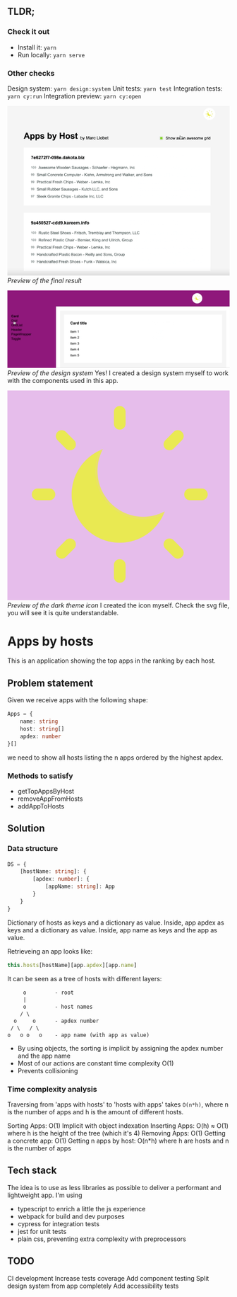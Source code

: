 ## TLDR;
### Check it out
 - Install it: `yarn`
 - Run locally: `yarn serve`

### Other checks
Design system: `yarn design:system`
Unit tests: `yarn test`
Integration tests: `yarn cy:run`
Integration preview: `yarn cy:open`

![Apps by hosts preview](readme-images/apps-by-hosts-preview.gif)
*Preview of the final result*

![Design system preview](readme-images/design-system-preview.gif)
*Preview of the design system*
Yes! I created a design system myself to work with the components used in this app.

![Dark theme icon](readme-images/dark-theme-icon.png)
*Preview of the dark theme icon*
I created the icon myself. Check the svg file, you will see it is quite understandable.
# Apps by hosts
This is an application showing the top apps in the ranking by each host.

## Problem statement
Given we receive apps with the following shape:
```ts
Apps = {
    name: string
    host: string[]
    apdex: number
}[]
```
we need to show all hosts listing the n apps ordered by the highest apdex.

### Methods to satisfy
 - getTopAppsByHost
 - removeAppFromHosts
 - addAppToHosts

## Solution
### Data structure

```ts
DS = {
    [hostName: string]: {
        [apdex: number]: {
            [appName: string]: App
        }
    }
}
```
Dictionary of hosts as keys and a dictionary as value.
Inside, app apdex as keys and a dictionary as value.
Inside, app name as keys and the app as value.

Retrieveing an app looks like:
```js
this.hosts[hostName][app.apdex][app.name]
```

It can be seen as a tree of hosts with different layers:

```
     o         - root
     |
     o         - host names
    / \
  o     o      - apdex number
 / \   / \
o   o o   o    - app name (with app as value)
```

-   By using objects, the sorting is implicit
    by assigning the apdex number and the app name
-   Most of our actions are constant time complexity O(1)
-   Prevents collisioning

### Time complexity analysis

Traversing from 'apps with hosts' to 'hosts with apps' takes `O(n*h)`,
where n is the number of apps and h is the amount of different hosts.

Sorting Apps: O(1) Implicit with object indexation
Inserting Apps: O(h) ≈ O(1) where h is the height of the tree (which it's 4)
Removing Apps: O(1)
Getting a concrete app: O(1)
Getting n apps by host: O(n\*h) where h are hosts and n is the number of apps

## Tech stack
The idea is to use as less libraries as possible to deliver a performant and lightweight app.
I'm using 
 - typescript to enrich a little the js experience
 - webpack for build and dev purposes
 - cypress for integration tests
 - jest for unit tests
 - plain css, preventing extra complexity with preprocessors

## TODO
CI development
Increase tests coverage
Add component testing
Split design system from app completely
Add accessibility tests